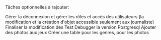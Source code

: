 Tâches optionnelles à rajouter:

Gérer la déconnexion et gérer les rôles et accès des utilisateurs (la modification et la création d'objet accessible seulement aux journaliste)
Finaliser la modification des Test
Debugger la version Postgresql
Ajouter des photos aux jeux
Créer une table pour les genres, pour les photos
